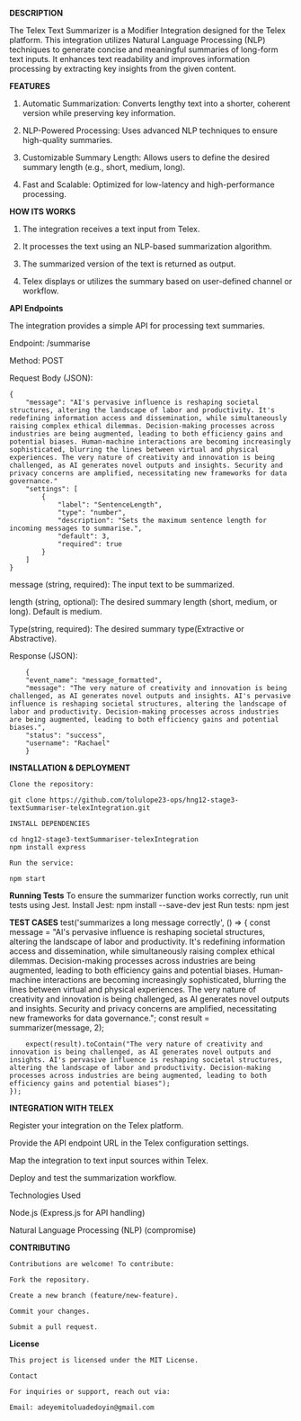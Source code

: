 ﻿**DESCRIPTION**
    
The Telex Text Summarizer is a Modifier Integration designed for the Telex platform. This integration utilizes Natural Language Processing (NLP) techniques to generate concise and meaningful summaries of long-form text inputs. It enhances text readability and improves information processing by extracting key insights from the given content.

**FEATURES**

1. Automatic Summarization: Converts lengthy text into a shorter, coherent version while preserving key information.

2. NLP-Powered Processing: Uses advanced NLP techniques to ensure high-quality summaries.

3. Customizable Summary Length: Allows users to define the desired summary length (e.g., short, medium, long).

4. Fast and Scalable: Optimized for low-latency and high-performance processing.


**HOW ITS WORKS**

1. The integration receives a text input from Telex.

2. It processes the text using an NLP-based summarization algorithm.

3. The summarized version of the text is returned as output.

4. Telex displays or utilizes the summary based on user-defined channel or workflow.


**API Endpoints**

The integration provides a simple API for processing text summaries.

Endpoint: /summarise

Method: POST

Request Body (JSON):

    {
        "message": "AI's pervasive influence is reshaping societal structures, altering the landscape of labor and productivity. It's redefining information access and dissemination, while simultaneously raising complex ethical dilemmas. Decision-making processes across industries are being augmented, leading to both efficiency gains and potential biases. Human-machine interactions are becoming increasingly sophisticated, blurring the lines between virtual and physical experiences. The very nature of creativity and innovation is being challenged, as AI generates novel outputs and insights. Security and privacy concerns are amplified, necessitating new frameworks for data governance."
        "settings": [
            {
                "label": "SentenceLength",
                "type": "number",
                "description": "Sets the maximum sentence length for incoming messages to summarise.",
                "default": 3,
                "required": true
            }
        ]
    }

message (string, required): The input text to be summarized.

length (string, optional): The desired summary length (short, medium, or long). Default is medium.

Type(string, required): The desired summary type(Extractive or Abstractive).

Response (JSON):

        {
        "event_name": "message_formatted",
        "message": "The very nature of creativity and innovation is being challenged, as AI generates novel outputs and insights. AI's pervasive influence is reshaping societal structures, altering the landscape of labor and productivity. Decision-making processes across industries are being augmented, leading to both efficiency gains and potential biases.",
        "status": "success",
        "username": "Rachael"
        }


 **INSTALLATION & DEPLOYMENT**

    Clone the repository:
    
    git clone https://github.com/tolulope23-ops/hng12-stage3-textSummariser-telexIntegration.git
    
    INSTALL DEPENDENCIES
    
    cd hng12-stage3-textSummariser-telexIntegration
    npm install express 
    
    Run the service:
    
    npm start

**Running Tests**
To ensure the summarizer function works correctly, run unit tests using Jest.
Install Jest: npm install --save-dev jest
Run tests: npm jest

**TEST CASES**
        test('summarizes a long message correctly', () => {
            const message = "AI's pervasive influence is reshaping societal structures, altering the landscape of labor and productivity. It's redefining information access and dissemination, while simultaneously raising complex ethical dilemmas. Decision-making processes across industries are being augmented, leading to both efficiency gains and potential biases. Human-machine interactions are becoming increasingly sophisticated, blurring the lines between virtual and physical experiences. The very nature of creativity and innovation is being challenged, as AI generates novel outputs and insights. Security and privacy concerns are amplified, necessitating new frameworks for data governance.";
            const result = summarizer(message, 2);

        expect(result).toContain("The very nature of creativity and innovation is being challenged, as AI generates novel outputs and insights. AI's pervasive influence is reshaping societal structures, altering the landscape of labor and productivity. Decision-making processes across industries are being augmented, leading to both efficiency gains and potential biases");
    });

**INTEGRATION WITH TELEX**

Register your integration on the Telex platform.

Provide the API endpoint URL in the Telex configuration settings.

Map the integration to text input sources within Telex.

Deploy and test the summarization workflow.

Technologies Used

Node.js (Express.js for API handling)

Natural Language Processing (NLP) (compromise)

**CONTRIBUTING**

    Contributions are welcome! To contribute:
    
    Fork the repository.
    
    Create a new branch (feature/new-feature).
    
    Commit your changes.
    
    Submit a pull request.

**License**

    This project is licensed under the MIT License.
    
    Contact
    
    For inquiries or support, reach out via:
    
    Email: adeyemitoluadedoyin@gmail.com




